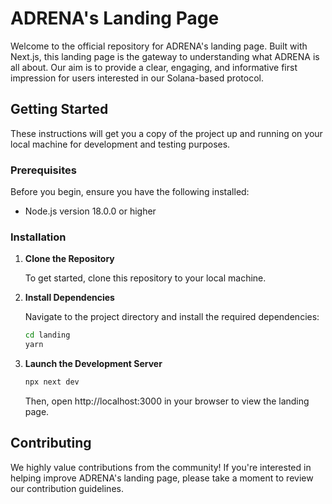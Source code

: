 # ADRENA's Landing Page

Welcome to the official repository for ADRENA's landing page. Built with Next.js, this landing page is the gateway to understanding what ADRENA is all about. Our aim is to provide a clear, engaging, and informative first impression for users interested in our Solana-based protocol.

## Getting Started

These instructions will get you a copy of the project up and running on your local machine for development and testing purposes.

### Prerequisites

Before you begin, ensure you have the following installed:
- Node.js version 18.0.0 or higher

### Installation

1. **Clone the Repository**

   To get started, clone this repository to your local machine.

2. **Install Dependencies**

    Navigate to the project directory and install the required dependencies:
    ```bash
    cd landing
    yarn
    ```
3. **Launch the Development Server**

    ```bash
    npx next dev
    ```
    Then, open http://localhost:3000 in your browser to view the landing page.

## Contributing

We highly value contributions from the community! If you're interested in helping improve ADRENA's landing page, please take a moment to review our contribution guidelines.
